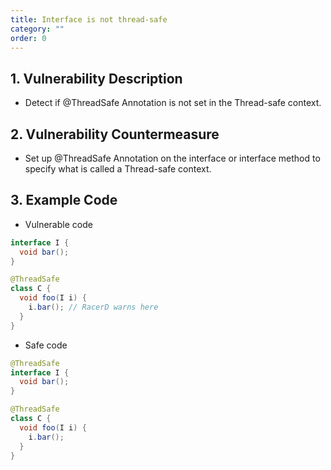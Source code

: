 ```yaml
---
title: Interface is not thread-safe
category: ""
order: 0
---
```


## 1. Vulnerability Description
* Detect if @ThreadSafe Annotation is not set in the Thread-safe context.

## 2. Vulnerability Countermeasure
* Set up @ThreadSafe Annotation on the interface or interface method to specify what is called a Thread-safe context.

## 3. Example Code
* Vulnerable code

```java
interface I {
  void bar();
}

@ThreadSafe
class C {
  void foo(I i) {
    i.bar(); // RacerD warns here
  }
}
```

* Safe code

```java
@ThreadSafe
interface I {
  void bar();
}

@ThreadSafe
class C {
  void foo(I i) {
    i.bar();
  }
}
```
